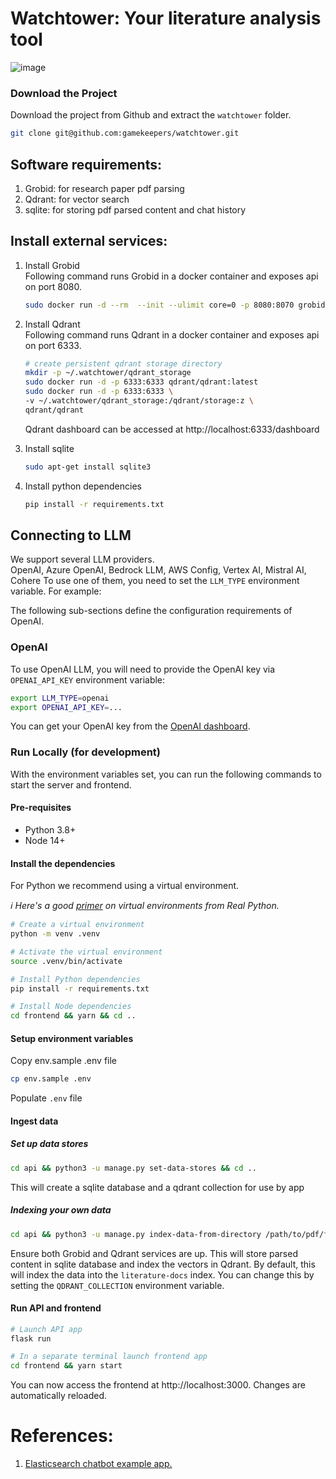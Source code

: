 # Watchtower: Your literature analysis tool

<img src="./watchtower_screenshot.png" alt="image" class="custom-image">

### Download the Project

Download the project from Github and extract the `watchtower` folder.

```bash
git clone git@github.com:gamekeepers/watchtower.git
```


## Software requirements:
1. Grobid: for research paper pdf parsing
2. Qdrant: for vector search
3. sqlite: for storing pdf parsed content and chat history

## Install external services:
1. Install Grobid  
    Following command runs Grobid in a docker container and exposes api on port 8080.  
    ```bash
    sudo docker run -d --rm  --init --ulimit core=0 -p 8080:8070 grobid/grobid:0.8.0 
    ```
2. Install Qdrant  
    Following command runs Qdrant in a docker container and exposes api on port 6333.  
    ```bash
   # create persistent qdrant storage directory
   mkdir -p ~/.watchtower/qdrant_storage
    sudo docker run -d -p 6333:6333 qdrant/qdrant:latest
   sudo docker run -d -p 6333:6333 \
    -v ~/.watchtower/qdrant_storage:/qdrant/storage:z \
    qdrant/qdrant
    ```
    Qdrant dashboard can be accessed at http://localhost:6333/dashboard

3. Install sqlite
    ```bash
    sudo apt-get install sqlite3
    ```
4. Install python dependencies
    ```bash
    pip install -r requirements.txt
    ```




## Connecting to LLM
We support several LLM providers.  
OpenAI, Azure OpenAI, Bedrock LLM, AWS Config, Vertex AI, Mistral AI, Cohere
To use one of them, you need to set the `LLM_TYPE` environment variable. For example:

The following sub-sections define the configuration requirements of OpenAI.
### OpenAI

To use OpenAI LLM, you will need to provide the OpenAI key via `OPENAI_API_KEY` environment variable:

```sh
export LLM_TYPE=openai
export OPENAI_API_KEY=...
```

You can get your OpenAI key from the [OpenAI dashboard](https://platform.openai.com/account/api-keys).


### Run Locally (for development)

With the environment variables set, you can run the following commands to start the server and frontend.

#### Pre-requisites

- Python 3.8+
- Node 14+

#### Install the dependencies

For Python we recommend using a virtual environment.

_ℹ️ Here's a good [primer](https://realpython.com/python-virtual-environments-a-primer) on virtual environments from Real Python._

```sh
# Create a virtual environment
python -m venv .venv

# Activate the virtual environment
source .venv/bin/activate

# Install Python dependencies
pip install -r requirements.txt

# Install Node dependencies
cd frontend && yarn && cd ..
```
#### Setup environment variables
Copy env.sample  .env file  
```sh
cp env.sample .env
```
Populate `.env` file   

#### Ingest data
##### Set up data stores
```sh
cd api && python3 -u manage.py set-data-stores && cd ..
```
This will create a sqlite database and a qdrant collection for use by app
##### Indexing your own data
```sh
cd api && python3 -u manage.py index-data-from-directory /path/to/pdf/files && cd ..
```
Ensure both Grobid and Qdrant services are up.
This will store parsed content in sqlite database and index the vectors in Qdrant.
By default, this will index the data into the `literature-docs` index. You can change this by setting the `QDRANT_COLLECTION` environment variable.



#### Run API and frontend

```sh
# Launch API app
flask run

# In a separate terminal launch frontend app
cd frontend && yarn start
```

You can now access the frontend at http://localhost:3000. Changes are automatically reloaded.


# References:
1. [Elasticsearch chatbot example app.](https://github.com/elastic/elasticsearch-labs/tree/main/example-apps/chatbot-rag-app)
